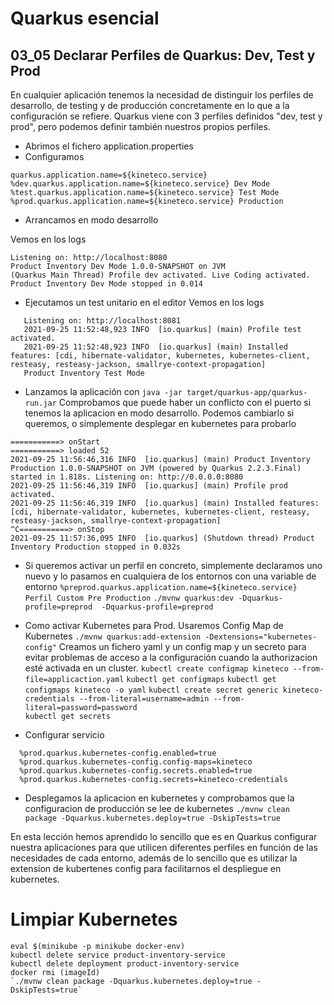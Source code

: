 # Quarkus esencial
## 03_05 Declarar Perfiles de Quarkus: Dev, Test y Prod

En cualquier aplicación tenemos la necesidad de distinguir los perfiles de desarrollo, de testing y de producción
concretamente en lo que a la configuración se refiere.
Quarkus viene con 3 perfiles definidos "dev, test y prod", pero podemos definir también nuestros propios perfiles.

* Abrimos el fichero application.properties
* Configuramos
```
quarkus.application.name=${kineteco.service} 
%dev.quarkus.application.name=${kineteco.service} Dev Mode
%test.quarkus.application.name=${kineteco.service} Test Mode
%prod.quarkus.application.name=${kineteco.service} Production
```
* Arrancamos en modo desarrollo

Vemos en los logs

 ``` 
 Listening on: http://localhost:8080
 Product Inventory Dev Mode 1.0.0-SNAPSHOT on JVM 
 (Quarkus Main Thread) Profile dev activated. Live Coding activated.
 Product Inventory Dev Mode stopped in 0.014
 ```
* Ejecutamos un test unitario en el editor
  Vemos en los logs
```
   Listening on: http://localhost:8081
   2021-09-25 11:52:48,923 INFO  [io.quarkus] (main) Profile test activated.
   2021-09-25 11:52:48,923 INFO  [io.quarkus] (main) Installed features: [cdi, hibernate-validator, kubernetes, kubernetes-client, resteasy, resteasy-jackson, smallrye-context-propagation]
   Product Inventory Test Mode
```

* Lanzamos la aplicación con `java -jar target/quarkus-app/quarkus-run.jar`
  Comprobamos que puede haber un conflicto con el puerto si tenemos la aplicacion en modo desarrollo.
  Podemos cambiarlo si queremos, o simplemente desplegar en kubernetes para probarlo
```
===========> onStart
===========> loaded 52
2021-09-25 11:56:46,316 INFO  [io.quarkus] (main) Product Inventory Production 1.0.0-SNAPSHOT on JVM (powered by Quarkus 2.2.3.Final) started in 1.818s. Listening on: http://0.0.0.0:8080
2021-09-25 11:56:46,319 INFO  [io.quarkus] (main) Profile prod activated. 
2021-09-25 11:56:46,319 INFO  [io.quarkus] (main) Installed features: [cdi, hibernate-validator, kubernetes, kubernetes-client, resteasy, resteasy-jackson, smallrye-context-propagation]
^C===========> onStop
2021-09-25 11:57:36,095 INFO  [io.quarkus] (Shutdown thread) Product Inventory Production stopped in 0.032s

```
* Si queremos activar un perfil en concreto, simplemente declaramos uno nuevo y lo pasamos en cualquiera de los entornos con una variable
  de entorno
  ```%preprod.quarkus.application.name=${kineteco.service} Perfil Custom Pre Production```
  ```./mvnw quarkus:dev -Dquarkus-profile=preprod  -Dquarkus-profile=preprod```

* Como activar Kubernetes para Prod. Usaremos Config Map de Kubernetes
  `./mvnw quarkus:add-extension -Dextensions="kubernetes-config"`
  Creamos un fichero yaml y un config map y un secreto para evitar problemas de acceso a la configuración cuando la authorizacion esté activada
  en un cluster.
  `kubectl create configmap kineteco --from-file=applicaction.yaml`
  `kubectl get configmaps`
  `kubectl get configmaps kineteco -o yaml`
  `kubectl create secret generic kineteco-credentials --from-literal=username=admin --from-literal=password=password`   
  `kubectl get secrets`
* Configurar servicio

```
  %prod.quarkus.kubernetes-config.enabled=true
  %prod.quarkus.kubernetes-config.config-maps=kineteco
  %prod.quarkus.kubernetes-config.secrets.enabled=true
  %prod.quarkus.kubernetes-config.secrets=kineteco-credentials
```

* Desplegamos la aplicacion en kubernetes y comprobamos que la configuracion de producción se lee de kubernetes
  `./mvnw clean package -Dquarkus.kubernetes.deploy=true -DskipTests=true`

En esta lección hemos aprendido lo sencillo que es en Quarkus configurar nuestra aplicaciones para que utilicen diferentes
perfiles en función de las necesidades de cada entorno, además de lo sencillo que es utilizar la extension de kubertenes
config para facilitarnos el despliegue en kubernetes.

# Limpiar Kubernetes
```
eval $(minikube -p minikube docker-env) 
kubectl delete service product-inventory-service      
kubectl delete deployment product-inventory-service
docker rmi (imageId)
`./mvnw clean package -Dquarkus.kubernetes.deploy=true -DskipTests=true`
```